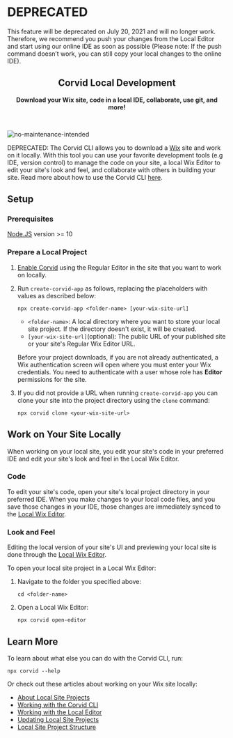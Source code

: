 # DEPRECATED
>
This feature will be deprecated on July 20, 2021 and will no longer work.
Therefore, we recommend you push your changes from the Local Editor and start using our online IDE as soon as possible (Please note: If the push command doesn’t work, you can still copy your local changes to the online IDE).

<h2 align="center">Corvid Local Development</h2>
<p align="center">
  <b>Download your Wix site, code in a local IDE, collaborate, use git, and more!</b>
</p>
<br>

![no-maintenance-intended](https://img.shields.io/badge/-no--maintenance--intended-red)

DEPRECATED: The Corvid CLI allows you to download a [Wix](https://www.wix.com) site and work on it locally. With this tool you can use your favorite development tools (e.g IDE, version control) to manage the code on your site, a local Wix Editor to edit your site's look and feel, and collaborate with others in building your site. Read more about how to use the Corvid CLI [here](https://support.wix.com/en/article/working-with-the-corvid-cli).


## Setup

### Prerequisites
[Node.JS](https://nodejs.org) version >= 10 

### Prepare a Local Project

1. [Enable Corvid](https://support.wix.com/en/article/about-corvid-by-wix#to-enable-corvid-on-your-site) using the Regular Editor in the site that you want to work on locally.
1. Run `create-corvid-app` as follows, replacing the placeholders with values as described below:

    ```
    npx create-corvid-app <folder-name> [your-wix-site-url]
    ```
  
    + `<folder-name>`: A local directory where you want to store your local site project. If the directory doesn't exist, it will be created.
    + `[your-wix-site-url]`(optional): The public URL of your published site or your site's Regular Wix Editor URL.
    
    Before your project downloads, if you are not already authenticated, a Wix authentication screen will open where you must enter your Wix credentials. You need to authenticate with a user whose role has **Editor** permissions for the site.
  
1. If you did not provide a URL when running `create-corvid-app` you can clone your site into the project directory using the `clone` command:

    ```
    npx corvid clone <your-wix-site-url>
    ```

## Work on Your Site Locally

When working on your local site, you edit your site's code in your preferred IDE and edit your site's look and feel in the Local Wix Editor.

### Code

To edit your site's code, open your site's local project directory in your preferred IDE. When you make changes to your local code files, and you save those changes in your IDE, those changes are immediately synced to the [Local Wix Editor](https://support.wix.com/en/article/corvid-working-with-the-local-editor).

### Look and Feel

Editing the local version of your site's UI and previewing your local site is done through the [Local Wix Editor](https://support.wix.com/en/article/corvid-working-with-the-local-editor).

To open your local site project in a Local Wix Editor:

1. Navigate to the folder you specified above:
    ```
    cd <folder-name>
    ```

1. Open a Local Wix Editor:
    ```
    npx corvid open-editor
    ```

## Learn More

To learn about what else you can do with the Corvid CLI, run:
```
npx corvid --help
```

Or check out these articles about working on your Wix site locally:
+ [About Local Site Projects](https://support.wix.com/en/article/corvid-about-local-site-projects-and-team-collaboration)
+ [Working with the Corvid CLI](https://support.wix.com/en/article/working-with-the-corvid-cli)
+ [Working with the Local Editor](https://support.wix.com/en/article/corvid-working-with-the-local-editor)
+ [Updating Local Site Projects](https://support.wix.com/en/article/corvid-updating-local-site-projects)
+ [Local Site Project Structure](https://support.wix.com/en/article/corvid-local-site-project-structure)
